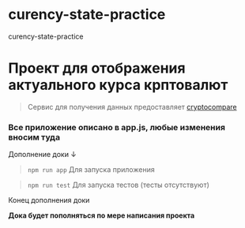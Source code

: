 # curency-state-practice
curency-state-practice

# Проект для отображения актуального курса крптовалют
 > Сервис для получения данных предоставляет [cryptocompare](https://www.cryptocompare.com/)

### **Все приложение описано в app.js, любые изменения вносим туда**

Дополнение доки ↓

 >`npm run app` Для запуска приложения

 >`npm run test` Для запуска тестов (тесты отсутствуют)





Конец дополнения доки


 


**Дока будет пополняться по мере написания проекта**
